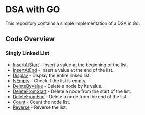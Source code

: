 # DSA with GO

This repository contains a simple implementation of a DSA in Go.

## Code Overview

### Singly Linked List

- [InsertAtStart](./singly-linked-list.go#L19) - Insert a value at the beginning of the list.
- [InsertAtEnd](./singly-linked-list.go#L29) - Insert a value at the end of the list.
- [Display](./singly-linked-list.go#L54) - Display the entire linked list.
- [IsEmpty](./singly-linked-list.go#L78) - Check if the list is empty.
- [DeleteByValue](./singly-linked-list.go#L86) - Delete a node by its value.
- [DeleteFromStart](./singly-linked-list.go#L110) - Delete a node from the start of the list.
- [DeleteFromEnd](./singly-linked-list.go#L130) - Delete a node from the end of the list.
- [Count](./singly-linked-list.go#L156) - Count the node list.
- [Reverse](./singly-linked-list.go#L180) - Reverse the list.